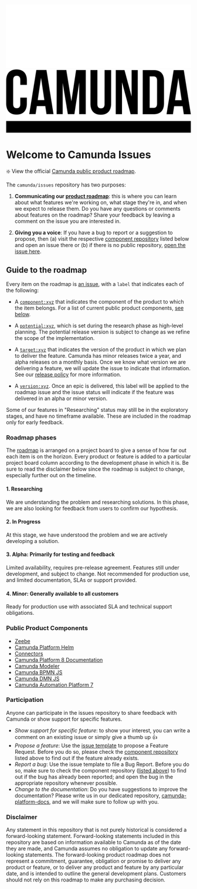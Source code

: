 ![Logo Dark](https://github.com/camunda/issues/blob/main/resources/Logo_White_Github.png#gh-dark-mode-only)
![Logo Light](https://github.com/camunda/issues/blob/main/resources/Logo_Black.png#gh-light-mode-only)

# Welcome to Camunda Issues 

❇️ View the official [Camunda public product roadmap](https://github.com/orgs/camunda/projects/57).

The `camunda/issues` repository has two purposes:

1. **Communicating our [product roadmap](https://github.com/orgs/camunda/projects/57)**: this is where you can learn about what features we're working on, what stage they're in, and when we expect to release them. Do you have any questions or comments about features on the roadmap? Share your feedback by leaving a comment on the issue you are interested in.

2. **Giving you a voice**: If you have a bug to report or a suggestion to propose, then (a) visit the respective [component repository](https://github.com/camunda/issues#public-product-components) listed below and open an issue there or (b) if there is no public repository, [open the issue here](https://github.com/camunda/issues/issues/new/choose).

## Guide to the roadmap
Every item on the roadmap is [an issue](https://github.com/camunda/issues/issues), with a `label` that indicates each of the following:

- A [`component:xyz`](https://github.com/camunda/issues/labels?q=component) that indicates the component of the product to which the item belongs. For a list of current public product components, [see below](https://github.com/camunda/issues#public-product-components).

- A [`potential:xyz`](https://github.com/camunda/issues/labels?q=potential), which is set during the research phase as high-level planning. The potential release version is subject to change as we refine the scope of the implementation. 

- A [`target:xyz`](https://github.com/camunda/issues/labels?q=target+) that indicates the version of the product in which we plan to deliver the feature. Camunda has minor releases twice a year, and alpha releases on a monthly basis. Once we know what version we are delivering a feature, we will update the issue to indicate that information. See our [release policy](https://camunda.com/release-policy/) for more information.

- A [`version:xyz`](https://github.com/camunda/issues/labels?q=version+). Once an epic is delivered, this label will be applied to the roadmap issue and the issue status will indicate if the feature was delivered in an alpha or minor version.

Some of our features in "Researching" status may still be in the exploratory stages, and have no timeframe available. These are included in the roadmap only for early feedback. 

### Roadmap phases
The [roadmap](https://github.com/orgs/camunda/projects/57/views/1) is arranged on a project board to give a sense of how far out each item is on the horizon. Every product or feature is added to a particular project board column according to the development phase in which it is. Be sure to read the disclaimer below since the roadmap is subject to change, especially further out on the timeline. 

#### 1. Researching
We are understanding the problem and researching solutions. In this phase, we are also looking for feedback from users to confirm our hypothesis.

#### 2. In Progress
At this stage, we have understood the problem and we are actively developing a solution.

#### 3. Alpha: Primarily for testing and feedback
Limited availability, requires pre-release agreement. Features still under development, and subject to change. Not recommended for production use, and limited documentation, SLAs or support provided.

#### 4. Minor: Generally available to all customers
Ready for production use with associated SLA and technical support obligations.

### Public Product Components

- [Zeebe](https://github.com/camunda/zeebe)
- [Camunda Platform Helm](https://github.com/camunda/camunda-platform-helm)
- [Connectors](https://github.com/camunda/connectors)
- [Camunda Platform 8 Documentation](https://github.com/camunda/camunda-platform-docs)
- [Camunda Modeler](https://github.com/camunda/camunda-modeler)
- [Camunda BPMN JS](https://github.com/camunda/camunda-bpmn-js)
- [Camunda DMN JS](https://github.com/camunda/camunda-dmn-js)
- [Camunda Automation Platform 7](https://github.com/camunda/camunda-bpm-platform)

### Participation

Anyone can participate in the issues repository to share feedback with Camunda or show support for specific features. 

- *Show support for specific feature*: to show your interest, you can write a comment on an existing issue or simply give a thumb up :+1:
- *Propose a feature*: Use the [issue template](https://github.com/camunda/issues/issues/new/choose) to propose a Feature Request. Before you do so, please check the [component repository](https://github.com/camunda/issues#public-product-components) listed above to find out if the feature already exists.
- *Report a bug*: Use the issue template to file a Bug Report. Before you do so, make sure to check the component repository ([listed above](https://github.com/camunda/issues#public-product-components)) to find out if the bug has already been reported; and open the bug in the appropriate repository whenever possible.
- *Change to the documentation*: Do you have suggestions to improve the documentation? Please write us in our dedicated repository, [camunda-platform-docs](https://github.com/camunda/camunda-platform-docs/), and we will make sure to follow up with you.

### Disclaimer
Any statement in this repository that is not purely historical is considered a forward-looking statement. Forward-looking statements included in this repository are based on information available to Camunda as of the date they are made, and Camunda assumes no obligation to update any forward-looking statements. The forward-looking product roadmap does not represent a commitment, guarantee, obligation or promise to deliver any product or feature, or to deliver any product and feature by any particular date, and is intended to outline the general development plans. Customers should not rely on this roadmap to make any purchasing decision.
